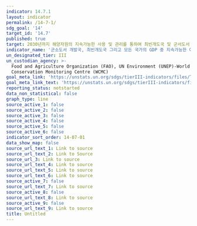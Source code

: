 ```yaml
---
indicator: 14.7.1
layout: indicator
permalink: /14-7-1/
sdg_goal: '14'
target_id: '14.7'
published: true
target: 2030년까지 해양자원의 지속가능한 사용 및 관리를 통하여 최빈개도국 및 군서도서 개발국의 경제적 이익 증가
indicator_name: '군소도서 개발국, 최빈개도국 그리고 모든 국가의 GDP 중 지속가능한 어업 비율'
un_designated_tier: III
un_custodian_agency: >-
  Food and Agriculture Organization (FAO), UN Environment (UNEP)-World
  Conservation Monitoring Centre (WCMC)
goal_meta_link: 'https://unstats.un.org/sdgs/tierIII-indicators/files/Tier3-14-07-01.pdf'
goal_meta_link_text: 'https://unstats.un.org/sdgs/tierIII-indicators/files/Tier3-14-07-01.pdf'
reporting_status: notstarted
data_non_statistical: false
graph_type: line
source_active_1: false
source_active_2: false
source_active_3: false
source_active_4: false
source_active_5: false
source_active_6: false
indicator_sort_order: 14-07-01
data_show_map: false
source_url_text_1: Link to source
source_url_text_2: Link to Source
source_url_3: Link to source
source_url_text_4: Link to source
source_url_text_5: Link to source
source_url_text_6: Link to source
source_active_7: false
source_url_text_7: Link to source
source_active_8: false
source_url_text_8: Link to source
source_active_9: false
source_url_text_9: Link to source
title: Untitled
---
```

